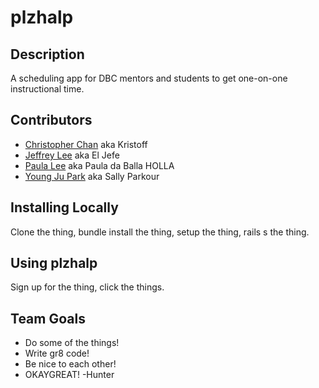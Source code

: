 # plzhalp

## Description

A scheduling app for DBC mentors and students to get one-on-one instructional time.

## Contributors

* [Christopher Chan](http://www.github.com/christopherchan35) aka Kristoff
* [Jeffrey Lee](http://www.github.com/jlee22) aka El Jefe
* [Paula Lee](http://www.github.com/pdlee877) aka Paula da Balla HOLLA
* [Young Ju Park](http://www.github.com/parkyngj) aka Sally Parkour

## Installing Locally

Clone the thing, bundle install the thing, setup the thing, rails s the thing.

## Using plzhalp

Sign up for the thing, click the things.

## Team Goals

* Do some of the things!
* Write gr8 code!
* Be nice to each other!
* OKAYGREAT! -Hunter
